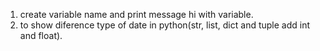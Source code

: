 1. create variable name  and print message hi with variable.
2. to show diference type of date in python(str, list, dict and tuple add int and float). 